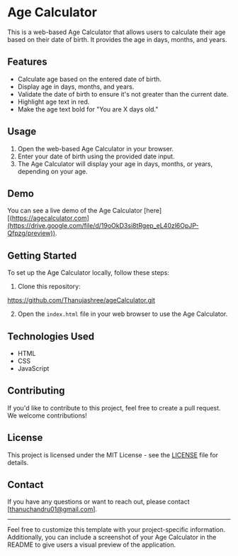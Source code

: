 # Age Calculator


This is a web-based Age Calculator that allows users to calculate their age based on their date of birth. It provides the age in days, months, and years.

## Features

- Calculate age based on the entered date of birth.
- Display age in days, months, and years.
- Validate the date of birth to ensure it's not greater than the current date.
- Highlight age text in red.
- Make the age text bold for "You are X days old."

## Usage

1. Open the web-based Age Calculator in your browser.
2. Enter your date of birth using the provided date input.
3. The Age Calculator will display your age in days, months, or years, depending on your age.

## Demo

You can see a live demo of the Age Calculator [here][(https://agecalculator.com](https://drive.google.com/file/d/19oOkD3si8tRgep_eL40zl6OpJP-Qfpzg/preview)).

## Getting Started

To set up the Age Calculator locally, follow these steps:

1. Clone this repository:

https://github.com/Thanujashree/ageCalculator.git

2. Open the `index.html` file in your web browser to use the Age Calculator.

## Technologies Used

- HTML
- CSS
- JavaScript

## Contributing

If you'd like to contribute to this project, feel free to create a pull request. We welcome contributions!

## License

This project is licensed under the MIT License - see the [LICENSE](LICENSE) file for details.

## Contact

If you have any questions or want to reach out, please contact [thanuchandru01@gmail.com].

---

Feel free to customize this template with your project-specific information. Additionally, you can include a screenshot of your Age Calculator in the README to give users a visual preview of the application.
